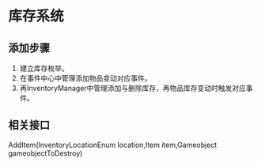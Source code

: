 # 库存系统

## 添加步骤

1. 建立库存枚举。
2. 在事件中心中管理添加物品变动对应事件。
3. 再InventoryManager中管理添加与删除库存，再物品库存变动时触发对应事件。



## 相关接口

AddItem(InventoryLocationEnum location,Item item,Gameobject gameobjectToDestroy)
